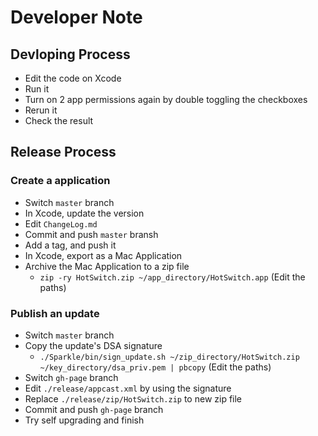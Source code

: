 # Developer Note

## Devloping Process

- Edit the code on Xcode
- Run it
- Turn on 2 app permissions again by double toggling the checkboxes
- Rerun it
- Check the result

## Release Process

### Create a application
- Switch `master` branch
- In Xcode, update the version
- Edit `ChangeLog.md`
- Commit and push `master` bransh
- Add a tag, and push it
- In Xcode, export as a Mac Application
- Archive the Mac Application to a zip file
  - `zip -ry HotSwitch.zip ~/app_directory/HotSwitch.app` (Edit the paths)

### Publish an update
- Switch `master` branch
- Copy the update's DSA signature
  - `./Sparkle/bin/sign_update.sh ~/zip_directory/HotSwitch.zip ~/key_directory/dsa_priv.pem | pbcopy` (Edit the paths)
- Switch `gh-page` branch
- Edit `./release/appcast.xml` by using the signature
- Replace `./release/zip/HotSwitch.zip` to new zip file
- Commit and push `gh-page` branch
- Try self upgrading and finish

